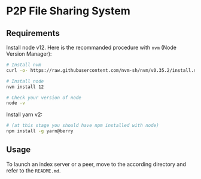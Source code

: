 # P2P File Sharing System

## Requirements

Install node v12. Here is the recommanded procedure with `nvm` (Node Version Manager):
```bash
# Install nvm
curl -o- https://raw.githubusercontent.com/nvm-sh/nvm/v0.35.2/install.sh | bash

# Install node
nvm install 12

# Check your version of node
node -v
```

Install yarn v2:
```bash
# (at this stage you should have npm installed with node)
npm install -g yarn@berry
```

## Usage

To launch an index server or a peer, move to the according directory and refer to the `README.md`.
